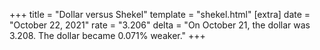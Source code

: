 +++
title = "Dollar versus Shekel"
template = "shekel.html"
[extra]
date = "October 22, 2021"
rate = "3.206"
delta = "On October 21, the dollar was 3.208. The dollar became 0.071% weaker."
+++
